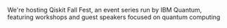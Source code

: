We're hosting Qiskit Fall Fest, an event series run by IBM Quantum, featuring workshops and guest speakers focused on quantum computing